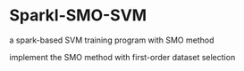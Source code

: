 # Sparkl-SMO-SVM
a spark-based SVM training program with SMO method

implement the SMO method with first-order dataset selection

